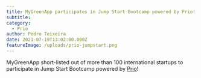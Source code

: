 ```yaml
---
title: MyGreenApp participates in Jump Start Bootcamp powered by Prio!
subtitle: 
category:
  - Prio
author: Pedro Teixeira
date: 2021-07-19T13:02:00.000Z
featureImage: /uploads/prio-jumpstart.png
---
```

MyGreenApp short-listed out of more than 100 international startups to participate in Jump Start Bootcamp powered by [Prio](https://www.priojumpstart.pt/)!